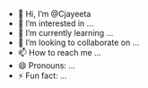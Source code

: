 - 👋 Hi, I’m @Cjayeeta
- 👀 I’m interested in ...
- 🌱 I’m currently learning ...
- 💞️ I’m looking to collaborate on ...
- 📫 How to reach me ...
- 😄 Pronouns: ...
- ⚡ Fun fact: ...

<!---
Cjayeeta/Cjayeeta is a ✨ special ✨ repository because its `README.md` (this file) appears on your GitHub profile.
You can click the Preview link to take a look at your changes.
--->
